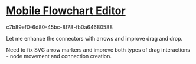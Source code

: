 # [Mobile Flowchart Editor](https://claude.ai/chat/44191b04-31dd-4afb-b9d8-fc4e4e1e7e13)

c7b89ef0-6d80-45bc-8f78-fb0a64680588

 Let me enhance the connectors with arrows and improve drag and drop.

<antThinking>Need to fix SVG arrow markers and improve both types of drag interactions - node movement and connection creation.</antThinking>

<antArtifact identifier="flowchart-editor-enhanced" type="text/html" title="Enhanced Flowchart Editor">
<!DOCTYPE html>
<html>
<head>
    <meta charset="UTF-8">
    <meta name="viewport" content="width=device-width, initial-scale=1.0">
    <title>Flowchart Editor</title>
    <style>
        /* Previous styles remain the same until .node */
        .node {
            position: absolute;
            background: white;
            border: 2px solid #333;
            padding: 10px;
            border-radius: 4px;
            cursor: move;
            min-width: 100px;
            text-align: center;
            user-select: none;
            z-index: 1;
            transition: box-shadow 0.3s;
        }

        .node.dragging {
            box-shadow: 0 5px 15px rgba(0,0,0,0.3);
        }

        .node.droppable {
            border-color: #4CAF50;
            background: #E8F5E9;
        }

        /* Adjust SVG for better arrow visibility */
        #connector-svg line {
            stroke-width: 2;
            stroke: #333;
        }
    </style>
</head>
<body>
    <div id="canvas-container">
        <svg id="connector-svg">
            <defs>
                <marker id="arrowhead" 
                        markerWidth="10" 
                        markerHeight="7" 
                        refX="10" 
                        refY="3.5" 
                        orient="auto"
                        markerUnits="strokeWidth">
                    <path d="M0,0 L10,3.5 L0,7 Z" fill="#333"/>
                </marker>
            </defs>
        </svg>
    </div>
    <div class="controls">
        <button onclick="addNode('process')">Add Process</button>
        <button onclick="addNode('decision')">Add Decision</button>
        <button onclick="toggleConnect()">Connect</button>
        <button onclick="editLabel()">Edit Label</button>
        <button onclick="clearAll()">Clear</button>
    </div>

    <script>
        // Previous variable declarations remain the same

        function createConnection(start, end) {
            const line = document.createElementNS('http://www.w3.org/2000/svg', 'line');
            const startRect = start.getBoundingClientRect();
            const endRect = end.getBoundingClientRect();
            const containerRect = container.getBoundingClientRect();

            const x1 = startRect.left - containerRect.left + startRect.width/2 + container.scrollLeft;
            const y1 = startRect.top - containerRect.top + startRect.height/2 + container.scrollTop;
            const x2 = endRect.left - containerRect.left + endRect.width/2 + container.scrollLeft;
            const y2 = endRect.top - containerRect.top + endRect.height/2 + container.scrollTop;

            line.setAttribute('x1', x1);
            line.setAttribute('y1', y1);
            line.setAttribute('x2', x2);
            line.setAttribute('y2', y2);
            line.setAttribute('marker-end', 'url(#arrowhead)');
            
            line.dataset.start = start.id;
            line.dataset.end = end.id;
            
            svg.appendChild(line);
        }

        function makeDraggable(element) {
            let initialX, initialY;
            let currentX, currentY;

            element.addEventListener('mousedown', startDragging);
            element.addEventListener('touchstart', startDragging, { passive: false });

            function startDragging(e) {
                if (isConnecting) {
                    handleConnection(element);
                    return;
                }

                e.preventDefault();
                const event = e.type === 'mousedown' ? e : e.touches[0];
                
                initialX = event.clientX - element.offsetLeft;
                initialY = event.clientY - element.offsetTop;

                element.classList.add('dragging');
                
                if (e.type === 'mousedown') {
                    document.addEventListener('mousemove', drag);
                    document.addEventListener('mouseup', stopDragging);
                } else {
                    document.addEventListener('touchmove', drag, { passive: false });
                    document.addEventListener('touchend', stopDragging);
                }
                
                selectNode(element);
            }

            function drag(e) {
                e.preventDefault();
                const event = e.type === 'mousemove' ? e : e.touches[0];
                
                currentX = event.clientX - initialX;
                currentY = event.clientY - initialY;

                // Add container scroll offset
                currentX += container.scrollLeft;
                currentY += container.scrollTop;

                element.style.left = `${currentX}px`;
                element.style.top = `${currentY}px`;
                
                updateConnections();
            }

            function stopDragging() {
                element.classList.remove('dragging');
                document.removeEventListener('mousemove', drag);
                document.removeEventListener('mouseup', stopDragging);
                document.removeEventListener('touchmove', drag);
                document.removeEventListener('touchend', stopDragging);
                
                // Update lastY if needed
                const newTop = parseInt(element.style.top);
                if (newTop + element.offsetHeight > lastY) {
                    lastY = newTop + element.offsetHeight + 20;
                }
            }
        }

        function setupDragDropEvents(node) {
            node.addEventListener('dragstart', (e) => {
                if (isConnecting) {
                    e.preventDefault();
                    return;
                }
                e.dataTransfer.setData('text/plain', node.id);
                node.classList.add('dragging');
            });

            node.addEventListener('dragend', () => {
                node.classList.remove('dragging');
            });

            node.addEventListener('dragenter', (e) => {
                if (e.target !== node) {
                    node.classList.add('droppable');
                }
            });

            node.addEventListener('dragleave', () => {
                node.classList.remove('droppable');
            });

            node.addEventListener('dragover', (e) => {
                e.preventDefault();
                if (e.target !== node) {
                    e.dataTransfer.dropEffect = 'link';
                }
            });

            node.addEventListener('drop', (e) => {
                e.preventDefault();
                node.classList.remove('droppable');
                const draggedId = e.dataTransfer.getData('text/plain');
                const draggedNode = document.getElementById(draggedId);
                if (draggedNode && draggedNode !== node) {
                    createConnection(draggedNode, node);
                }
            });
        }

        // Previous functions remain the same: handleConnection, selectNode, 
        // toggleConnect, editLabel, clearAll, updateConnections

        function updateConnections() {
            const lines = svg.getElementsByTagName('line');
            const containerRect = container.getBoundingClientRect();

            for (const line of lines) {
                const start = document.getElementById(line.dataset.start);
                const end = document.getElementById(line.dataset.end);
                
                if (start && end) {
                    const startRect = start.getBoundingClientRect();
                    const endRect = end.getBoundingClientRect();

                    const x1 = startRect.left - containerRect.left + startRect.width/2 + container.scrollLeft;
                    const y1 = startRect.top - containerRect.top + startRect.height/2 + container.scrollTop;
                    const x2 = endRect.left - containerRect.left + endRect.width/2 + container.scrollLeft;
                    const y2 = endRect.top - containerRect.top + endRect.height/2 + container.scrollTop;

                    line.setAttribute('x1', x1);
                    line.setAttribute('y1', y1);
                    line.setAttribute('x2', x2);
                    line.setAttribute('y2', y2);
                }
            }
        }

        // Add scroll event listener for connection updates
        container.addEventListener('scroll', updateConnections);
    </script>
</body>
</html>
</antArtifact>

Key enhancements:
1. Improved SVG arrow marker definition
2. Enhanced drag and drop with visual feedback
3. Added touch support for dragging
4. Fixed connection creation during drag and drop
5. Added auto-scroll during drag operations

q1: Would you like to add connection labels?
q2: Should we add touch support for connections?
q3: Would you like to add connection deletion?
q4: Should we add a grid background for alignment?

---

* **appName** : claude-json-converter
* **appPath** : claude-json-converter
* **subtask** : [undefined]
* **rootDir** : /home/danny/github-danny/transmissions/src/applications/claude-json-converter
* **dataDir** : /home/danny/github-danny/transmissions/src/applications/claude-json-converter/data
* **tags** : p10.p20.p30.p40.p50
* **done** : [undefined]
* **meta** : {
  "conv_uuid": "44191b04-31dd-4afb-b9d8-fc4e4e1e7e13",
  "conv_name": "Mobile Flowchart Editor",
  "updated_at": "2024-11-02T10:55:06.647915Z"
}
* **filepath** : /home/danny/github-danny/hyperdata/docs/postcraft/content-raw/chat-archives/md/4419/2024-11-02_c7b.md